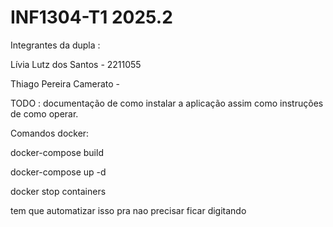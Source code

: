 # INF1304-T1 2025.2

Integrantes da dupla :

Lívia Lutz dos Santos - 2211055

Thiago Pereira Camerato -

TODO : documentação de como instalar a aplicação assim como
instruções de como operar.

Comandos docker:

docker-compose build

docker-compose up -d

docker stop containers

tem que automatizar isso pra nao precisar ficar digitando

